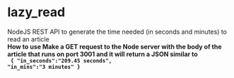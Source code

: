 # lazy_read
NodeJS REST API to generate the time needed (in seconds and minutes) to read an article
<br>
<b>How to use<b>
Make a GET request to the Node server with the body of the article that runs on port 3001 and it will return a JSON similar to 
<br>
<code>
{
  "in_seconds":"209.45 seconds",
  "in_mins":"3 minutes"
}
</bod>
